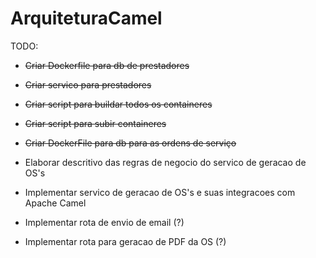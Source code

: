 # ArquiteturaCamel

TODO:
- ~~Criar Dockerfile para db de prestadores~~
- ~~Criar servico para prestadores~~
- ~~Criar script para buildar todos os containeres~~
- ~~Criar script para subir containeres~~
- ~~Criar DockerFile para db para as ordens de serviço~~
- Elaborar descritivo das regras de negocio do servico de geracao de OS's
- Implementar servico de geracao de OS's e suas integracoes com Apache Camel

- Implementar rota de envio de email (?)
- Implementar rota para geracao de PDF da OS (?)
